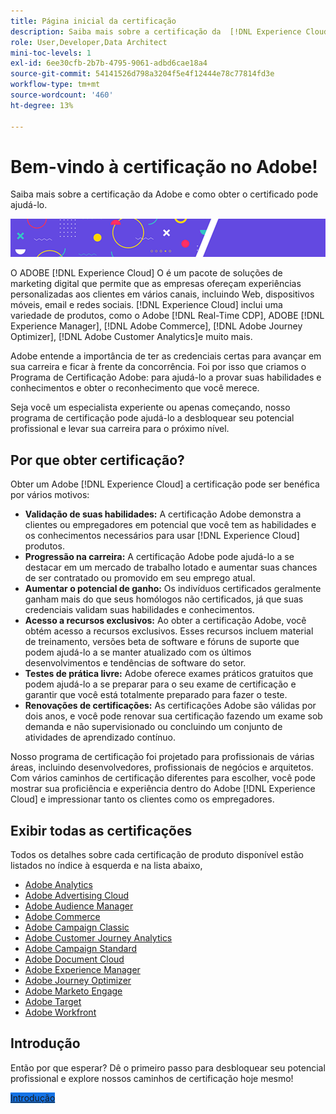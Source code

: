 ```yaml
---
title: Página inicial da certificação
description: Saiba mais sobre a certificação da  [!DNL Experience Cloud]  na Adobe. Descubra o que ser certificado pode fazer por você.
role: User,Developer,Data Architect
mini-toc-levels: 1
exl-id: 6ee30cfb-2b7b-4795-9061-adbd6cae18a4
source-git-commit: 54141526d798a3204f5e4f12444e78c77814fd3e
workflow-type: tm+mt
source-wordcount: '460'
ht-degree: 13%

---
```


# Bem-vindo à certificação no Adobe!

Saiba mais sobre a certificação da Adobe e como obter o certificado pode ajudá-lo.

![Banner](/help/certifications/assets/home_banner_smallwide.png)

O ADOBE [!DNL Experience Cloud] O é um pacote de soluções de marketing digital que permite que as empresas ofereçam experiências personalizadas aos clientes em vários canais, incluindo Web, dispositivos móveis, email e redes sociais. [!DNL Experience Cloud] inclui uma variedade de produtos, como o Adobe [!DNL Real-Time CDP], ADOBE [!DNL Experience Manager], [!DNL Adobe Commerce], [!DNL Adobe Journey Optimizer], [!DNL Adobe Customer Analytics]e muito mais.

Adobe entende a importância de ter as credenciais certas para avançar em sua carreira e ficar à frente da concorrência. Foi por isso que criamos o Programa de Certificação Adobe: para ajudá-lo a provar suas habilidades e conhecimentos e obter o reconhecimento que você merece.

Seja você um especialista experiente ou apenas começando, nosso programa de certificação pode ajudá-lo a desbloquear seu potencial profissional e levar sua carreira para o próximo nível.

## Por que obter certificação?

Obter um Adobe [!DNL Experience Cloud] a certificação pode ser benéfica por vários motivos:

* **Validação de suas habilidades:** A certificação Adobe demonstra a clientes ou empregadores em potencial que você tem as habilidades e os conhecimentos necessários para usar [!DNL Experience Cloud] produtos.
* **Progressão na carreira:** A certificação Adobe pode ajudá-lo a se destacar em um mercado de trabalho lotado e aumentar suas chances de ser contratado ou promovido em seu emprego atual.
* **Aumentar o potencial de ganho:** Os indivíduos certificados geralmente ganham mais do que seus homólogos não certificados, já que suas credenciais validam suas habilidades e conhecimentos.
* **Acesso a recursos exclusivos:** Ao obter a certificação Adobe, você obtém acesso a recursos exclusivos. Esses recursos incluem material de treinamento, versões beta de software e fóruns de suporte que podem ajudá-lo a se manter atualizado com os últimos desenvolvimentos e tendências de software do setor.
* **Testes de prática livre:** Adobe oferece exames práticos gratuitos que podem ajudá-lo a se preparar para o seu exame de certificação e garantir que você está totalmente preparado para fazer o teste.
* **Renovações de certificações:** As certificações Adobe são válidas por dois anos, e você pode renovar sua certificação fazendo um exame sob demanda e não supervisionado ou concluindo um conjunto de atividades de aprendizado contínuo.

Nosso programa de certificação foi projetado para profissionais de várias áreas, incluindo desenvolvedores, profissionais de negócios e arquitetos. Com vários caminhos de certificação diferentes para escolher, você pode mostrar sua proficiência e experiência dentro do Adobe [!DNL Experience Cloud] e impressionar tanto os clientes como os empregadores.

## Exibir todas as certificações

Todos os detalhes sobre cada certificação de produto disponível estão listados no índice à esquerda e na lista abaixo,

* [Adobe Analytics](/help/certifications/aa/aa-overview.md)
* [Adobe Advertising Cloud](/help/certifications/aac/aac-overview.md)
* [Adobe Audience Manager](/help/certifications/aam/aam-overview.md)
* [Adobe Commerce](/help/certifications/ac/ac-overview.md)
* [Adobe Campaign Classic](/help/certifications/acc/acc-overview.md)
* [Adobe Customer Journey Analytics](/help/certifications/acja/acja-overview.md)
* [Adobe Campaign Standard](/help/certifications/acs/acs-overview.md)
* [Adobe Document Cloud](/help/certifications/adc/adc-overview.md)
* [Adobe Experience Manager](/help/certifications/aem/aem-overview.md)
* [Adobe Journey Optimizer](/help/certifications/ajo/ajo-overview.md)
* [Adobe Marketo Engage](/help/certifications/ame/ame-overview.md)
* [Adobe Target](/help/certifications/at/at-overview.md)
* [Adobe Workfront](/help/certifications/aw/aw-overview.md)


## Introdução

Então por que esperar? Dê o primeiro passo para desbloquear seu potencial profissional e explore nossos caminhos de certificação hoje mesmo!

<a href="https://experienceleague.adobe.com/docs/certification/certification/getting-started.html" target="_blank" class="spectrum-Button spectrum-Button--fill spectrum-Button--accent spectrum-Button--sizeM is-margin-bottom-big-big at-element-click-tracking" style="background-color:#1473E6"><span class="spectrum-Button-label has-no-wrap">Introdução</span></a>
